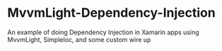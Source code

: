 # MvvmLight-Dependency-Injection
An example of doing Dependency Injection in Xamarin apps using MvvmLight, SimpleIoc, and some custom wire up
